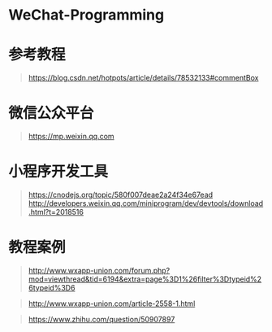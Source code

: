 # WeChat-Programming
# 参考教程
> https://blog.csdn.net/hotpots/article/details/78532133#commentBox
# 微信公众平台
> https://mp.weixin.qq.com
# 小程序开发工具
> https://cnodejs.org/topic/580f007deae2a24f34e67ead
> http://developers.weixin.qq.com/miniprogram/dev/devtools/download.html?t=2018516

# 教程案例
> http://www.wxapp-union.com/forum.php?mod=viewthread&tid=6194&extra=page%3D1%26filter%3Dtypeid%26typeid%3D6



> http://www.wxapp-union.com/article-2558-1.html


> https://www.zhihu.com/question/50907897
